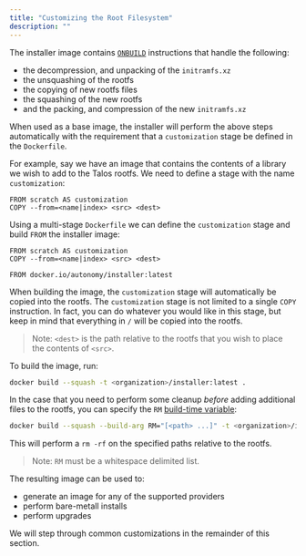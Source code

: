 ```yaml
---
title: "Customizing the Root Filesystem"
description: ""
---
```


The installer image contains [`ONBUILD`](https://docs.docker.com/engine/reference/builder/#onbuild) instructions that handle the following:

- the decompression, and unpacking of the `initramfs.xz`
- the unsquashing of the rootfs
- the copying of new rootfs files
- the squashing of the new rootfs
- and the packing, and compression of the new `initramfs.xz`

When used as a base image, the installer will perform the above steps automatically with the requirement that a `customization` stage be defined in the `Dockerfile`.

For example, say we have an image that contains the contents of a library we wish to add to the Talos rootfs.
We need to define a stage with the name `customization`:

```docker
FROM scratch AS customization
COPY --from=<name|index> <src> <dest>
```

Using a multi-stage `Dockerfile` we can define the `customization` stage and build `FROM` the installer image:

```docker
FROM scratch AS customization
COPY --from=<name|index> <src> <dest>

FROM docker.io/autonomy/installer:latest
```

When building the image, the `customization` stage will automatically be copied into the rootfs.
The `customization` stage is not limited to a single `COPY` instruction.
In fact, you can do whatever you would like in this stage, but keep in mind that everything in `/` will be copied into the rootfs.

> Note: `<dest>` is the path relative to the rootfs that you wish to place the contents of `<src>`.

To build the image, run:

```bash
docker build --squash -t <organization>/installer:latest .
```

In the case that you need to perform some cleanup _before_ adding additional files to the rootfs, you can specify the `RM` [build-time variable](https://docs.docker.com/engine/reference/commandline/build/#set-build-time-variables---build-arg):

```bash
docker build --squash --build-arg RM="[<path> ...]" -t <organization>/installer:latest .
```

This will perform a `rm -rf` on the specified paths relative to the rootfs.

> Note: `RM` must be a whitespace delimited list.

The resulting image can be used to:

- generate an image for any of the supported providers
- perform bare-metall installs
- perform upgrades

We will step through common customizations in the remainder of this section.
